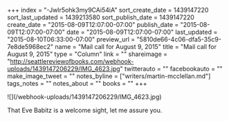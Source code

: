 +++
index = "-JwIr5ohk3my9CAi54iA"
sort_create_date = 1439147220
sort_last_updated = 1439213580
sort_publish_date = 1439147220
create_date = "2015-08-09T12:07:00-07:00"
publish_date = "2015-08-09T12:07:00-07:00"
date = "2015-08-09T12:07:00-07:00"
last_updated = "2015-08-10T06:33:00-07:00"
preview_url = "5810de66-4c06-dfa5-35c9-7e8de5968ec2"
name = "Mail call for August 9, 2015"
title = "Mail call for August 9, 2015"
type = "Column"
link = ""
shareimage = "http://seattlereviewofbooks.com/webhook-uploads/1439147206229/IMG_4623.jpg"
twitterauto = ""
facebookauto = ""
make_image_tweet = ""
notes_byline = ["writers/martin-mcclellan.md"]
tags_notes = ""
notes_about = ""
books = ""
+++
<p class="image">![](/webhook-uploads/1439147206229/IMG_4623.jpg)</p>

That Eve Babitz is a welcome sight, let me assure you. 